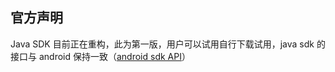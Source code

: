 ## 官方声明

Java SDK 目前正在重构，此为第一版，用户可以试用自行下载试用，java sdk 的接口与 android 保持一致（[android sdk API](https://yunba.io/docs/android_sdk_api_manual)）
